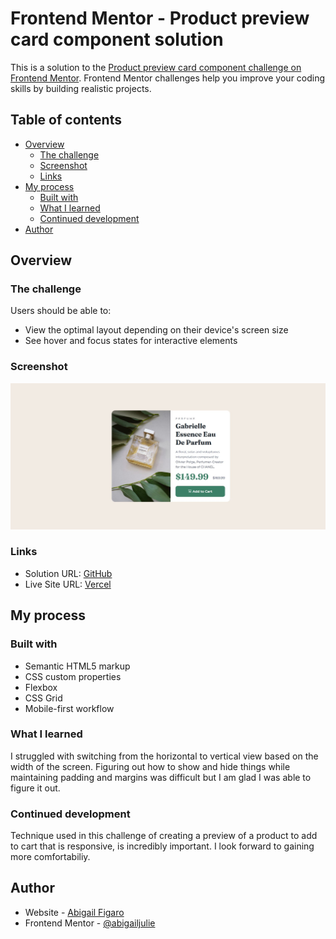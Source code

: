 # Frontend Mentor - Product preview card component solution

This is a solution to the [Product preview card component challenge on Frontend Mentor](https://www.frontendmentor.io/challenges/product-preview-card-component-GO7UmttRfa). Frontend Mentor challenges help you improve your coding skills by building realistic projects. 

## Table of contents

- [Overview](#overview)
  - [The challenge](#the-challenge)
  - [Screenshot](#screenshot)
  - [Links](#links)
- [My process](#my-process)
  - [Built with](#built-with)
  - [What I learned](#what-i-learned)
  - [Continued development](#continued-development)
- [Author](#author)

## Overview

### The challenge

Users should be able to:

- View the optimal layout depending on their device's screen size
- See hover and focus states for interactive elements

### Screenshot

![](./images/screenshot.JPG)

### Links

- Solution URL: [GitHub](https://github.com/abigailjulie/FrontendMentor_ProductPreview)
- Live Site URL: [Vercel](https://frontendmentorproductpreview.vercel.app/)

## My process

### Built with

- Semantic HTML5 markup
- CSS custom properties
- Flexbox
- CSS Grid
- Mobile-first workflow

### What I learned

I struggled with switching from the horizontal to vertical view based on the width of the screen. Figuring out how to show and hide things while maintaining padding and margins was difficult but I am glad I was able to figure it out.

### Continued development

Technique used in this challenge of creating a preview of a product to add to cart that is responsive, is incredibly important. I look forward to gaining more comfortabiliy. 

## Author

- Website - [Abigail Figaro](https://www.abigaildesigns.org)
- Frontend Mentor - [@abigailjulie](https://www.frontendmentor.io/profile/abigailjulie)